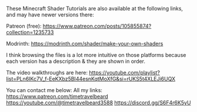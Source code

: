 These Minecraft Shader Tutorials are also available at the following links, and may have newer versions there:

Patreon (free):
	https://www.patreon.com/posts/105855874?collection=1235733
		
Modrinth: 
	https://modrinth.com/shader/make-your-own-shaders

I think browsing the files is a lot more intuitive on those platforms because each version has a description & they are shown in order.
	
The video walkthroughs are here:
	https://youtube.com/playlist?list=PLn6IKc7V_f-EeKXbz5BI44esnKqtMoXfG&si=rUKS5t4XLEJi6UQX

	
You can contact me below:
	All my links:
		https://www.patreon.com/timetravelbeard
		https://youtube.com/@timetravelbeard3588
		https://discord.gg/S6F4r6K5yU 

